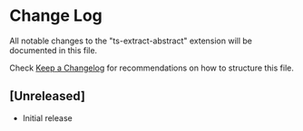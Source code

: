 # Change Log
All notable changes to the "ts-extract-abstract" extension will be documented in this file.

Check [Keep a Changelog](http://keepachangelog.com/) for recommendations on how to structure this file.

## [Unreleased]
- Initial release